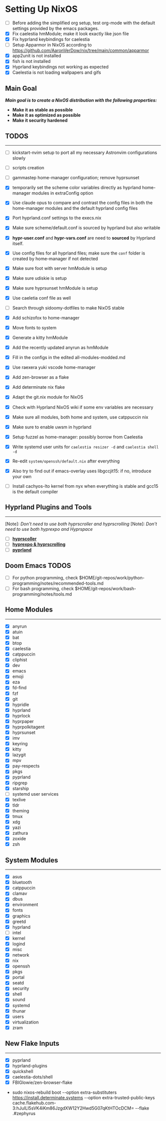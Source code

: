 # Setting Up NixOS

- [ ] Before adding the simplified org setup, test org-mode with the default settings provided by the emacs packages.
- [x] Fix caelestia hmModule; make it look exactly like json file
- [x] Fix hyprland keybindings for caelestia
- [ ] Setup Apparmor in NixOS according to https://github.com/AaronVerDow/nix/tree/main/common/apparmor
- [x] app2unit is not installed
- [x] fish is not installed
- [x] Hyprland keybindings not working as expected
- [x] Caelestia is not loading wallpapers and gifs

## Main Goal

**_Main goal is to create a NixOS distribution with the following properties:_**

- **Make it as stable as possible**
- **Make it as optimized as possible**
- **Make it security hardened**

## TODOS

---

- [ ] kickstart-nvim setup to port all my necessary Astronvim configurations slowly
- [ ] scripts creation
- [ ] gammastep home-manager configuration; remove hyprsunset
- [x] temporarily set the scheme color variables directly as hyprland home-manager modules in extraConfig option
- [x] Use claude opus to compare and contrast the config files in both the home-manager modules and the default hyprland config files
- [x] Port hyprland.conf settings to the execs.nix
- [x] Make sure scheme/default.conf is sourced by hyprland but also writable
- [x] **hypr-user.conf** and **hypr-vars.conf** are need to **sourced** by Hyprland itself.

- [x] Use config files for all hyprland files; make sure the `conf` folder is created by home-manager if not detected
- [x] Make sure foot with server hmModule is setup
- [x] Make sure udiskie is setup
- [x] Make sure hyprsunset hmModule is setup
- [x] Use caeletia conf file as well

- [ ] Search through sidoomy-dotfiles to make NixOS stable
- [x] Add schizofox to home-manager
- [x] Move fonts to system
- [x] Generate a kitty hmModule
- [x] Add the recently updated anyrun as hmModule
- [x] Fill in the configs in the edited all-modules-modded.md
- [x] Use raexera yuki vscode home-manager
- [x] Add zen-browser as a flake
- [x] Add determinate nix flake
- [x] Adapt the git.nix module for NixOS
- [x] Check with Hyprland NixOS wiki if some env variables are necessary
- [x] Make sure all modules, both home and system, use catppuccin nix
- [x] Make sure to enable uwsm in hyprland
- [x] Setup fuzzel as home-manager: possibly borrow from Caelestia
- [x] Write systemd user units for `caelestia resizer -d` and `caelestia shell -d`
- [x] Re-edit `system/openssh/default.nix` after everything
- [x] Also try to find out if emacs-overlay uses libgccjit15: if no, introduce your own
- [ ] Install cachyos-lto kernel from nyx when everything is stable and gcc15 is the default compiler

## Hyprland Plugins and Tools

---

[Note]: _Don't need to use both hyprscroller and hyprscrolling_
[Note]: _Don't need to use both hyprexpo and Hyprspace_

- [ ] [**hyprscoller**](https://github.com/cpiber/hyprscroller)
- [ ] [**hyprexpo & hyprscrolling**](https://github.com/hyprwm/hyprland-plugins)
- [ ] [**pyprland**](https://github.com/hyprland-community/pyprland)

## Doom Emacs TODOS

- [ ] For python programming, check $HOME/git-repos/work/python-programming/notes/recommended-tools.md
- [ ] For bash programming, check $HOME/git-repos/work/bash-programming/notes/tools.md

## Home Modules

---

- [x] anyrun
- [x] atuin
- [x] bat
- [x] btop
- [x] caelestia
- [x] catppuccin
- [x] cliphist
- [x] dev
- [x] emacs
- [x] emoji
- [x] eza
- [x] fd-find
- [x] fzf
- [x] git
- [x] hypridle
- [x] hyprland
- [x] hyprlock
- [x] hyprpaper
- [x] hyprpolkitagent
- [x] hyprsunset
- [x] imv
- [x] keyring
- [x] kitty
- [x] lazygit
- [x] mpv
- [x] pay-respects
- [x] pkgs
- [x] pyprland
- [x] ripgrep
- [x] starship
- [ ] systemd user services
- [x] texlive
- [x] tldr
- [x] theming
- [x] tmux
- [x] xdg
- [x] yazi
- [x] zathura
- [x] zoxide
- [x] zsh

## System Modules

---

- [x] asus
- [x] bluetooth
- [x] catppuccin
- [x] clamav
- [x] dbus
- [x] environment
- [x] fonts
- [x] graphics
- [x] greetd
- [x] hyprland
- [ ] intel
- [x] kernel
- [x] logind
- [x] misc
- [x] network
- [x] nix
- [x] openssh
- [x] pkgs
- [x] portal
- [x] seatd
- [x] security
- [x] shell
- [x] sound
- [x] systemd
- [x] thunar
- [x] users
- [x] virtualization
- [x] zram

## New Flake Inputs

---

- [x] pyprland
- [x] hyprland-plugins
- [x] quickshell
- [x] caelestia-dots/shell
- [x] FBIGlowie/zen-browser-flake

- sudo nixos-rebuild boot --option extra-substituters https://install.determinate.systems --option extra-trusted-public-keys cache.flakehub.com-3:hJuILl5sVK4iKm86JzgdXW12Y2Hwd5G07qKtHTOcDCM= --flake .#zephyrus
